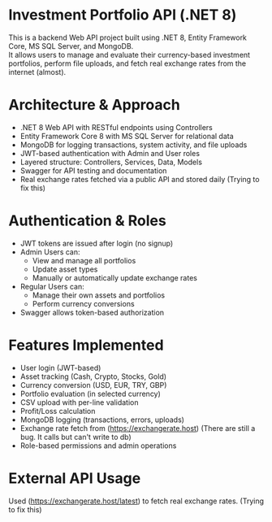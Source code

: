 # Investment Portfolio API (.NET 8)

This is a backend Web API project built using .NET 8, Entity Framework Core, MS SQL Server, and MongoDB.  
It allows users to manage and evaluate their currency-based investment portfolios, perform file uploads, and fetch real exchange rates from the internet (almost).

# Architecture & Approach

- .NET 8 Web API with RESTful endpoints using Controllers
- Entity Framework Core 8 with MS SQL Server for relational data
- MongoDB for logging transactions, system activity, and file uploads
- JWT-based authentication with Admin and User roles
- Layered structure: Controllers, Services, Data, Models
- Swagger for API testing and documentation
- Real exchange rates fetched via a public API and stored daily (Trying to fix this)

# Authentication & Roles

- JWT tokens are issued after login (no signup)
- Admin Users can:
  - View and manage all portfolios
  - Update asset types
  - Manually or automatically update exchange rates
- Regular Users can:
  - Manage their own assets and portfolios
  - Perform currency conversions
- Swagger allows token-based authorization

# Features Implemented

- User login (JWT-based)
- Asset tracking (Cash, Crypto, Stocks, Gold)
- Currency conversion (USD, EUR, TRY, GBP)
- Portfolio evaluation (in selected currency)
- CSV upload with per-line validation
- Profit/Loss calculation
- MongoDB logging (transactions, errors, uploads)
- Exchange rate fetch from (https://exchangerate.host) (There are still a bug. It calls but can't write to db)
- Role-based permissions and admin operations

# External API Usage

Used (https://exchangerate.host/latest) to fetch real exchange rates. (Trying to fix this)


